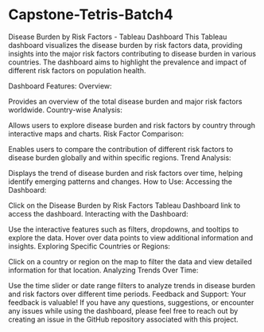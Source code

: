 # Capstone-Tetris-Batch4
Disease Burden by Risk Factors - Tableau Dashboard
This Tableau dashboard visualizes the disease burden by risk factors data, providing insights into the major risk factors contributing to disease burden in various countries. The dashboard aims to highlight the prevalence and impact of different risk factors on population health.

Dashboard Features:
Overview:

Provides an overview of the total disease burden and major risk factors worldwide.
Country-wise Analysis:

Allows users to explore disease burden and risk factors by country through interactive maps and charts.
Risk Factor Comparison:

Enables users to compare the contribution of different risk factors to disease burden globally and within specific regions.
Trend Analysis:

Displays the trend of disease burden and risk factors over time, helping identify emerging patterns and changes.
How to Use:
Accessing the Dashboard:

Click on the Disease Burden by Risk Factors Tableau Dashboard link to access the dashboard.
Interacting with the Dashboard:

Use the interactive features such as filters, dropdowns, and tooltips to explore the data.
Hover over data points to view additional information and insights.
Exploring Specific Countries or Regions:

Click on a country or region on the map to filter the data and view detailed information for that location.
Analyzing Trends Over Time:

Use the time slider or date range filters to analyze trends in disease burden and risk factors over different time periods.
Feedback and Support:
Your feedback is valuable! If you have any questions, suggestions, or encounter any issues while using the dashboard, please feel free to reach out by creating an issue in the GitHub repository associated with this project.

